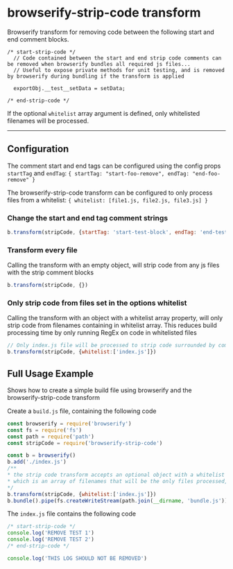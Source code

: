 # browserify-strip-code transform
Browserify transform for removing code between the following start and end comment blocks.

```
/* start-strip-code */  
  // Code contained between the start and end strip code comments can be removed when browserify bundles all required js files...
  // Useful to expose private methods for unit testing, and is removed by browserify during bundling if the transform is applied
  
  exportObj.__test__setData = setData;

/* end-strip-code */

 ```
If the optional `whitelist` array argument is defined, only whitelisted filenames will be processed.

---
## Configuration
The comment start and end tags can be configured using the config props `startTag` and `endTag`: `{ startTag: "start-foo-remove", endTag: "end-foo-remove" }`

The browserify-strip-code transform can be configured to only process files from a whitelist: `{ whitelist: [file1.js, file2.js, file3.js] }`

### Change the start and end tag comment strings
```javascript
b.transform(stripCode, {startTag: 'start-test-block', endTag: 'end-test-block'})
```

### Transform every file
Calling the transform with an empty object, will strip code from any js files with the strip comment blocks
 
```javascript
b.transform(stripCode, {})
```
 
### Only strip code from files set in the options whitelist
Calling the transform with an object with a whitelist array property, will only strip code from filenames containing in whitelist array.
This reduces build processing time by only running RegEx on code in whitelisted files

```javascript
// Only index.js file will be processed to strip code surrounded by comments
b.transform(stripCode, {whitelist:['index.js']})
```


## Full Usage Example
Shows how to create a simple build file using browserify and the browserify-strip-code transform

Create a `build.js` file, containing the following code

```javascript
const browserify = require('browserify')
const fs = require('fs')
const path = require('path')
const stripCode = require('browserify-strip-code')

const b = browserify()
b.add('./index.js')
/**
* the strip code transform accepts an optional object with a whitelist property,
* which is an array of filenames that will be the only files processed, ignoring all other files if defined
*/
b.transform(stripCode, {whitelist:['index.js']})
b.bundle().pipe(fs.createWriteStream(path.join(__dirname, 'bundle.js')))
```

The `index.js` file contains the following code

```javascript
/* start-strip-code */
console.log('REMOVE TEST 1')
console.log('REMOVE TEST 2')
/* end-strip-code */

console.log('THIS LOG SHOULD NOT BE REMOVED')
```
